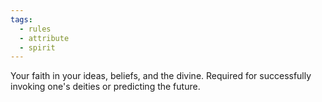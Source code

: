 ```yaml
---
tags:
  - rules
  - attribute
  - spirit
---
```

Your faith in your ideas, beliefs, and the divine. Required for successfully invoking one's deities or predicting the future.